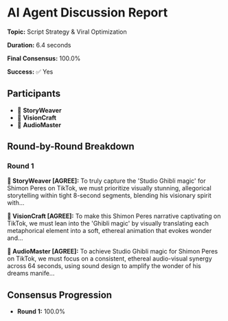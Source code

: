 # AI Agent Discussion Report

**Topic:** Script Strategy & Viral Optimization

**Duration:** 6.4 seconds

**Final Consensus:** 100.0%

**Success:** ✅ Yes

## Participants

- 📝 **StoryWeaver**
- 🎨 **VisionCraft**
- 🎵 **AudioMaster**

## Round-by-Round Breakdown

### Round 1

**📝 StoryWeaver [AGREE]:** To truly capture the 'Studio Ghibli magic' for Shimon Peres on TikTok, we must prioritize visually stunning, allegorical storytelling within tight 8-second segments, blending his visionary spirit with...

**🎨 VisionCraft [AGREE]:** To make this Shimon Peres narrative captivating on TikTok, we must lean into the 'Ghibli magic' by visually translating each metaphorical element into a soft, ethereal animation that evokes wonder and...

**🎵 AudioMaster [AGREE]:** To achieve Studio Ghibli magic for Shimon Peres on TikTok, we must focus on a consistent, ethereal audio-visual synergy across 64 seconds, using sound design to amplify the wonder of his dreams manife...

## Consensus Progression

- **Round 1:** 100.0%
